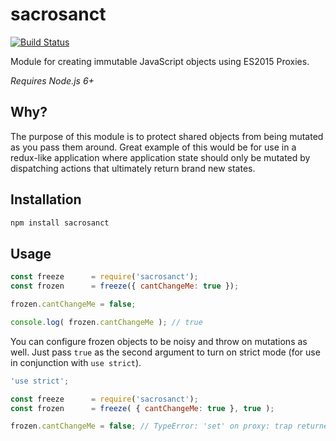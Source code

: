 # sacrosanct

[![Build Status](https://travis-ci.org/spmurrayzzz/sacrosanct.png?branch=master)](https://travis-ci.org/spmurrayzzz/sacrosanct)

Module for creating immutable JavaScript objects using ES2015 Proxies.

*Requires Node.js 6+*

## Why?

The purpose of this module is to protect shared objects from being mutated
as you pass them around. Great example of this would be for use in a redux-like
application where application state should only be mutated by dispatching
actions that ultimately return brand new states.

## Installation

```bash
npm install sacrosanct
```

## Usage

```js
const freeze      = require('sacrosanct');
const frozen      = freeze({ cantChangeMe: true });

frozen.cantChangeMe = false;

console.log( frozen.cantChangeMe ); // true
```

You can configure frozen objects to be noisy and throw on mutations as well.
Just pass `true` as the second argument to turn on strict mode (for use in
conjunction with `use strict`).

```js
'use strict';

const freeze      = require('sacrosanct');
const frozen      = freeze( { cantChangeMe: true }, true );

frozen.cantChangeMe = false; // TypeError: 'set' on proxy: trap returned falsish for property 'cantChangeMe'
```
